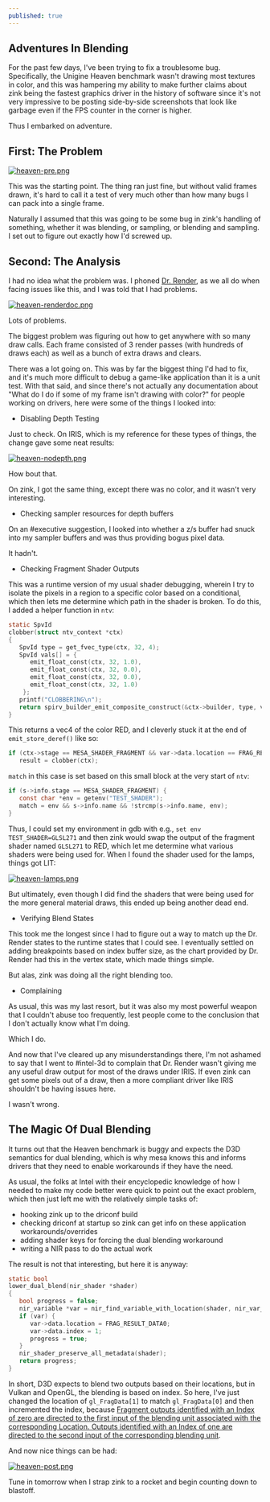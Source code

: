 ```yaml
---
published: true
---
```

## Adventures In Blending

For the past few days, I've been trying to fix a troublesome bug. Specifically, the Unigine Heaven benchmark wasn't drawing most textures in color, and this was hampering my ability to make further claims about zink being the fastest graphics driver in the history of software since it's not very impressive to be posting side-by-side screenshots that look like garbage even if the FPS counter in the corner is higher.

Thus I embarked on adventure.

## First: The Problem
[![heaven-pre.png]({{site.url}}/assets/heaven-pre.png)]({{site.url}}/assets/heaven-pre.png)

This was the starting point. The thing ran just fine, but without valid frames drawn, it's hard to call it a test of very much other than how many bugs I can pack into a single frame.

Naturally I assumed that this was going to be some bug in zink's handling of something, whether it was blending, or sampling, or blending and sampling. I set out to figure out exactly how I'd screwed up.

## Second: The Analysis

I had no idea what the problem was. I phoned [Dr. Render](https://renderdoc.org), as we all do when facing issues like this, and I was told that I had problems.

[![heaven-renderdoc.png]({{site.url}}/assets/heaven-renderdoc.png)]({{site.url}}/assets/heaven-renderdoc.png)

Lots of problems.

The biggest problem was figuring out how to get anywhere with so many draw calls. Each frame consisted of 3 render passes (with hundreds of draws each) as well as a bunch of extra draws and clears.

There was a lot going on. This was by far the biggest thing I'd had to fix, and it's much more difficult to debug a game-like application than it is a unit test. With that said, and since there's not actually any documentation about "What do I do if some of my frame isn't drawing with color?" for people working on drivers, here were some of the things I looked into:

* Disabling Depth Testing

Just to check. On IRIS, which is my reference for these types of things, the change gave some neat results:

[![heaven-nodepth.png]({{site.url}}/assets/heaven-nodepth.png)]({{site.url}}/assets/heaven-nodepth.png)

How bout that.

On zink, I got the same thing, except there was no color, and it wasn't very interesting.

* Checking sampler resources for depth buffers

On an #executive suggestion, I looked into whether a z/s buffer had snuck into my sampler buffers and was thus providing bogus pixel data.

It hadn't.

* Checking Fragment Shader Outputs

This was a runtime version of my usual shader debugging, wherein I try to isolate the pixels in a region to a specific color based on a conditional, which then lets me determine which path in the shader is broken. To do this, I added a helper function in `ntv`:
```c
static SpvId
clobber(struct ntv_context *ctx)
{
   SpvId type = get_fvec_type(ctx, 32, 4);
   SpvId vals[] = {
      emit_float_const(ctx, 32, 1.0),
      emit_float_const(ctx, 32, 0.0),
      emit_float_const(ctx, 32, 0.0),
      emit_float_const(ctx, 32, 1.0)
    };
   printf("CLOBBERING\n");
   return spirv_builder_emit_composite_construct(&ctx->builder, type, vals, 4);
}
```
This returns a vec4 of the color RED, and I cleverly stuck it at the end of `emit_store_deref()` like so:
```c
if (ctx->stage == MESA_SHADER_FRAGMENT && var->data.location == FRAG_RESULT_DATA0 && match)
   result = clobber(ctx);
```
`match` in this case is set based on this small block at the very start of `ntv`:
```c
if (s->info.stage == MESA_SHADER_FRAGMENT) {
   const char *env = getenv("TEST_SHADER");
   match = env && s->info.name && !strcmp(s->info.name, env);
}
```
Thus, I could set my environment in gdb with e.g., `set env TEST_SHADER=GLSL271` and then zink would swap the output of the fragment shader named `GLSL271` to RED, which let me determine what various shaders were being used for. When I found the shader used for the lamps, things got LIT:

[![heaven-lamps.png]({{site.url}}/assets/heaven-lamps.png)]({{site.url}}/assets/heaven-lamps.png)

But ultimately, even though I did find the shaders that were being used for the more general material draws, this ended up being another dead end.

* Verifying Blend States

This took me the longest since I had to figure out a way to match up the Dr. Render states to the runtime states that I could see. I eventually settled on adding breakpoints based on index buffer size, as the chart provided by Dr. Render had this in the vertex state, which made things simple.

But alas, zink was doing all the right blending too.

* Complaining

As usual, this was my last resort, but it was also my most powerful weapon that I couldn't abuse too frequently, lest people come to the conclusion that I don't actually know what I'm doing.

Which I do.

And now that I've cleared up any misunderstandings there, I'm not ashamed to say that I went to #intel-3d to complain that Dr. Render wasn't giving me any useful draw output for most of the draws under IRIS. If even zink can get some pixels out of a draw, then a more compliant driver like IRIS shouldn't be having issues here.

I wasn't wrong.

## The Magic Of Dual Blending
It turns out that the Heaven benchmark is buggy and expects the D3D semantics for dual blending, which is why mesa knows this and informs drivers that they need to enable workarounds if they have the need.

As usual, the folks at Intel with their encyclopedic knowledge of how I needed to make my code better were quick to point out the exact problem, which then just left me with the relatively simple tasks of:
* hooking zink up to the driconf build
* checking driconf at startup so zink can get info on these application workarounds/overrides
* adding shader keys for forcing the dual blending workaround
* writing a NIR pass to do the actual work

The result is not that interesting, but here it is anyway:
```c
static bool
lower_dual_blend(nir_shader *shader)
{
   bool progress = false;
   nir_variable *var = nir_find_variable_with_location(shader, nir_var_shader_out, FRAG_RESULT_DATA1);
   if (var) {
      var->data.location = FRAG_RESULT_DATA0;
      var->data.index = 1;
      progress = true;
   }
   nir_shader_preserve_all_metadata(shader);
   return progress;
}
```
In short, D3D expects to blend two outputs based on their locations, but in Vulkan and OpenGL, the blending is based on index. So here, I've just changed the location of `gl_FragData[1]` to match `gl_FragData[0]` and then incremented the index, because [Fragment outputs identified with an Index of zero are directed to the first input of the blending unit associated with the corresponding Location. Outputs identified with an Index of one are directed to the second input of the corresponding blending unit](https://www.khronos.org/registry/vulkan/specs/1.2-extensions/html/vkspec.html#interfaces-fragmentoutput).

And now nice things can be had:

[![heaven-post.png]({{site.url}}/assets/heaven-post.png)]({{site.url}}/assets/heaven-post.png)

Tune in tomorrow when I strap zink to a rocket and begin counting down to blastoff.
